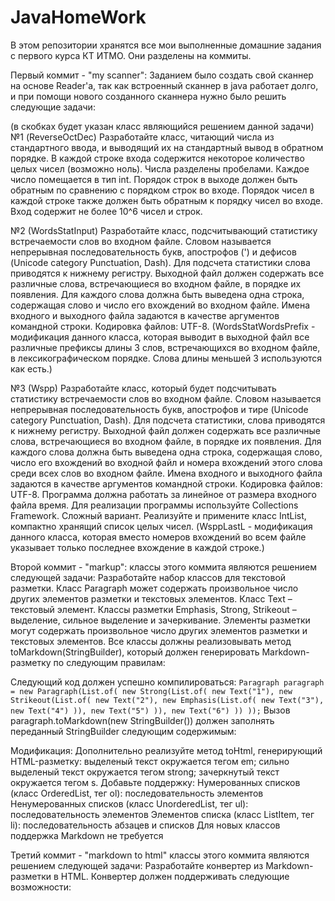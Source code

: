 # JavaHomeWork
В этом репозитории хранятся все мои выполненные домашние задания с первого курса КТ ИТМО. Они разделены на коммиты.

Первый коммит - "my scanner": Заданием было создать свой сканнер на основе Reader'a,
так как встроенный сканнер в java работает долго, и при помощи нового созданного сканнера нужно было решить следующие задачи:

(в скобках будет указан класс являющийся решением данной задачи)
№1 (ReverseOctDec) Разработайте класс, читающий числа из стандартного ввода, и выводящий их на стандартный вывод в обратном порядке.
В каждой строке входа содержится некоторое количество целых чисел (возможно ноль). Числа разделены пробелами. Каждое число помещается в тип int.
Порядок строк в выходе должен быть обратным по сравнению с порядком строк во входе.
Порядок чисел в каждой строке также должен быть обратным к порядку чисел во входе.
Вход содержит не более 10^6 чисел и строк.

№2 (WordsStatInput) Разработайте класс, подсчитывающий статистику встречаемости слов во входном файле.
Словом называется непрерывная последовательность букв, апострофов (') и дефисов (Unicode category Punctuation, Dash).
Для подсчета статистики слова приводятся к нижнему регистру.
Выходной файл должен содержать все различные слова, встречающиеся во входном файле, в порядке их появления.
Для каждого слова должна быть выведена одна строка, содержащая слово и число его вхождений во входном файле.
Имена входного и выходного файла задаются в качестве аргументов командной строки. Кодировка файлов: UTF-8.
(WordsStatWordsPrefix - модификация данного класса, которая выводит в выходной файл все различные префиксы длины 3 слов,
встречающихся во входном файле, в лексикографическом порядке. Слова длины меньшей 3 используются как есть.)

№3 (Wspp) Разработайте класс, который будет подсчитывать статистику встречаемости слов во входном файле.
Словом называется непрерывная последовательность букв, апострофов и тире (Unicode category Punctuation, Dash). Для подсчета статистики, слова приводятся к нижнему регистру.
Выходной файл должен содержать все различные слова, встречающиеся во входном файле, в порядке их появления. Для каждого слова должна быть выведена одна строка, содержащая слово, число его вхождений во входной файл и номера вхождений этого слова среди всех слов во входном файле.
Имена входного и выходного файла задаются в качестве аргументов командной строки. Кодировка файлов: UTF-8.
Программа должна работать за линейное от размера входного файла время.
Для реализации программы используйте Collections Framework.
Сложный вариант. Реализуйте и примените класс IntList, компактно хранящий список целых чисел.
(WsppLastL - модификация данного класса, которая вместо номеров вхождений во всем файле указывает только последнее вхождение в каждой строке.)

Второй коммит - "markup": классы этого коммита являются решением следующей задачи:
 Разработайте набор классов для текстовой разметки.
Класс Paragraph может содержать произвольное число других элементов разметки и текстовых элементов.
Класс Text – текстовый элемент.
Классы разметки Emphasis, Strong, Strikeout – выделение, сильное выделение и зачеркивание. Элементы разметки могут содержать произвольное число других элементов разметки и текстовых элементов.
Все классы должны реализовывать метод toMarkdown(StringBuilder), который должен генерировать Markdown-разметку по следующим правилам:
<!-- текстовые элементы выводятся как есть;
выделенный текст окружается символами '*';
сильно выделенный текст окружается символами '__';
зачеркнутый текст окружается символами '~'. -->
Следующий код должен успешно компилироваться:
    ```Paragraph paragraph = new Paragraph(List.of(
        new Strong(List.of(
            new Text("1"),
            new Strikeout(List.of(
                new Text("2"),
                new Emphasis(List.of(
                    new Text("3"),
                    new Text("4")
                )),
                new Text("5")
            )),
            new Text("6")
        ))
    ));```
Вызов paragraph.toMarkdown(new StringBuilder()) должен заполнять переданный StringBuilder следующим содержимым:
<!--     __1~2*34*5~6__    -->
Модификация:
Дополнительно реализуйте метод toHtml, генерирующий HTML-разметку:
выделеный текст окружается тегом em;
сильно выделеный текст окружается тегом strong;
зачеркнутый текст окружается тегом s.
Добавьте поддержку:
Нумерованных списков (класс OrderedList, тег ol): последовательность элементов
Ненумерованных списков (класс UnorderedList, тег ul): последовательность элементов
Элементов списка (класс ListItem, тег li): последовательность абзацев и списков
Для новых классов поддержка Markdown не требуется
   
   
Третий коммит - "markdown to html" классы этого коммита являются решением следующей задачи:
Разработайте конвертер из Markdown-разметки в HTML.
Конвертер должен поддерживать следующие возможности:
<!-- Абзацы текста разделяются пустыми строками.
Элементы строчной разметки: выделение (* или _), сильное выделение (** или __), зачеркивание (--), код (`)
Заголовки (# * уровень заголовка) -->


